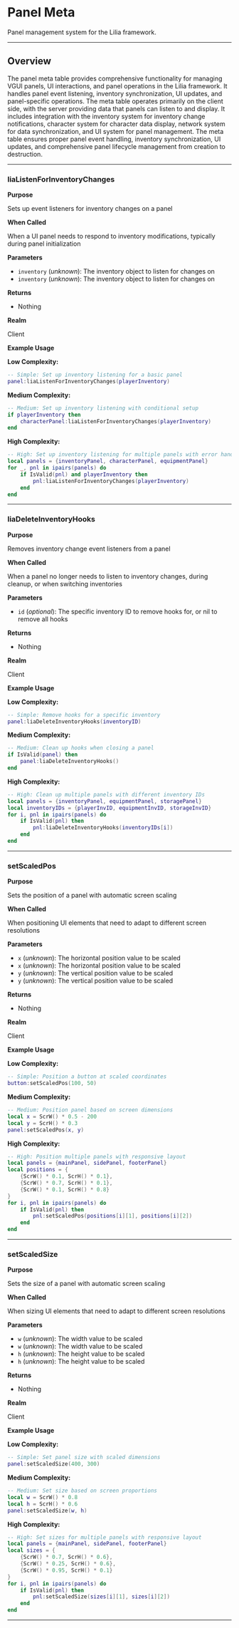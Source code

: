 # Panel Meta

Panel management system for the Lilia framework.

---

## Overview

The panel meta table provides comprehensive functionality for managing VGUI panels, UI interactions, and panel operations in the Lilia framework. It handles panel event listening, inventory synchronization, UI updates, and panel-specific operations. The meta table operates primarily on the client side, with the server providing data that panels can listen to and display. It includes integration with the inventory system for inventory change notifications, character system for character data display, network system for data synchronization, and UI system for panel management. The meta table ensures proper panel event handling, inventory synchronization, UI updates, and comprehensive panel lifecycle management from creation to destruction.

---

### liaListenForInventoryChanges

**Purpose**

Sets up event listeners for inventory changes on a panel

**When Called**

When a UI panel needs to respond to inventory modifications, typically during panel initialization

**Parameters**

* `inventory` (*unknown*): The inventory object to listen for changes on
* `inventory` (*unknown*): The inventory object to listen for changes on

**Returns**

* Nothing

**Realm**

Client

**Example Usage**

**Low Complexity:**
```lua
-- Simple: Set up inventory listening for a basic panel
panel:liaListenForInventoryChanges(playerInventory)

```

**Medium Complexity:**
```lua
-- Medium: Set up inventory listening with conditional setup
if playerInventory then
    characterPanel:liaListenForInventoryChanges(playerInventory)
end

```

**High Complexity:**
```lua
-- High: Set up inventory listening for multiple panels with error handling
local panels = {inventoryPanel, characterPanel, equipmentPanel}
for _, pnl in ipairs(panels) do
    if IsValid(pnl) and playerInventory then
        pnl:liaListenForInventoryChanges(playerInventory)
    end
end

```

---

### liaDeleteInventoryHooks

**Purpose**

Removes inventory change event listeners from a panel

**When Called**

When a panel no longer needs to listen to inventory changes, during cleanup, or when switching inventories

**Parameters**

* `id` (*optional*): The specific inventory ID to remove hooks for, or nil to remove all hooks

**Returns**

* Nothing

**Realm**

Client

**Example Usage**

**Low Complexity:**
```lua
-- Simple: Remove hooks for a specific inventory
panel:liaDeleteInventoryHooks(inventoryID)

```

**Medium Complexity:**
```lua
-- Medium: Clean up hooks when closing a panel
if IsValid(panel) then
    panel:liaDeleteInventoryHooks()
end

```

**High Complexity:**
```lua
-- High: Clean up multiple panels with different inventory IDs
local panels = {inventoryPanel, equipmentPanel, storagePanel}
local inventoryIDs = {playerInvID, equipmentInvID, storageInvID}
for i, pnl in ipairs(panels) do
    if IsValid(pnl) then
        pnl:liaDeleteInventoryHooks(inventoryIDs[i])
    end
end

```

---

### setScaledPos

**Purpose**

Sets the position of a panel with automatic screen scaling

**When Called**

When positioning UI elements that need to adapt to different screen resolutions

**Parameters**

* `x` (*unknown*): The horizontal position value to be scaled
* `x` (*unknown*): The horizontal position value to be scaled
* `y` (*unknown*): The vertical position value to be scaled
* `y` (*unknown*): The vertical position value to be scaled

**Returns**

* Nothing

**Realm**

Client

**Example Usage**

**Low Complexity:**
```lua
-- Simple: Position a button at scaled coordinates
button:setScaledPos(100, 50)

```

**Medium Complexity:**
```lua
-- Medium: Position panel based on screen dimensions
local x = ScrW() * 0.5 - 200
local y = ScrH() * 0.3
panel:setScaledPos(x, y)

```

**High Complexity:**
```lua
-- High: Position multiple panels with responsive layout
local panels = {mainPanel, sidePanel, footerPanel}
local positions = {
    {ScrW() * 0.1, ScrH() * 0.1},
    {ScrW() * 0.7, ScrH() * 0.1},
    {ScrW() * 0.1, ScrH() * 0.8}
}
for i, pnl in ipairs(panels) do
    if IsValid(pnl) then
        pnl:setScaledPos(positions[i][1], positions[i][2])
    end
end

```

---

### setScaledSize

**Purpose**

Sets the size of a panel with automatic screen scaling

**When Called**

When sizing UI elements that need to adapt to different screen resolutions

**Parameters**

* `w` (*unknown*): The width value to be scaled
* `w` (*unknown*): The width value to be scaled
* `h` (*unknown*): The height value to be scaled
* `h` (*unknown*): The height value to be scaled

**Returns**

* Nothing

**Realm**

Client

**Example Usage**

**Low Complexity:**
```lua
-- Simple: Set panel size with scaled dimensions
panel:setScaledSize(400, 300)

```

**Medium Complexity:**
```lua
-- Medium: Set size based on screen proportions
local w = ScrW() * 0.8
local h = ScrH() * 0.6
panel:setScaledSize(w, h)

```

**High Complexity:**
```lua
-- High: Set sizes for multiple panels with responsive layout
local panels = {mainPanel, sidePanel, footerPanel}
local sizes = {
    {ScrW() * 0.7, ScrH() * 0.6},
    {ScrW() * 0.25, ScrH() * 0.6},
    {ScrW() * 0.95, ScrH() * 0.1}
}
for i, pnl in ipairs(panels) do
    if IsValid(pnl) then
        pnl:setScaledSize(sizes[i][1], sizes[i][2])
    end
end

```

---

